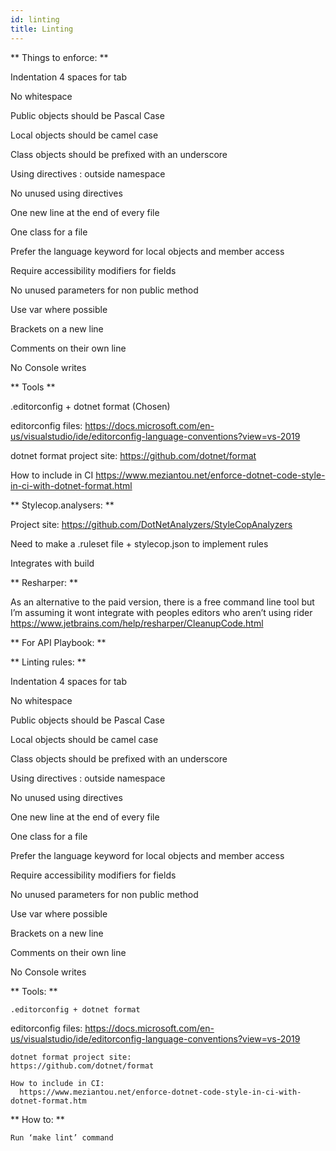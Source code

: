 ```yaml
---
id: linting
title: Linting
---
```

** Things to enforce: **

Indentation 4 spaces for tab


No whitespace

Public objects should be Pascal Case

Local objects should be camel case

Class objects should be prefixed with an underscore

Using directives : outside namespace

No unused using directives

One new line at the end of every file

One class for a file

Prefer the language keyword for local objects and member access

Require accessibility modifiers for fields

No unused parameters for non public method

Use var where possible

Brackets on a new line

Comments on their own line

No Console writes


** Tools **


.editorconfig + dotnet format  (Chosen)

editorconfig files: https://docs.microsoft.com/en-us/visualstudio/ide/editorconfig-language-conventions?view=vs-2019

dotnet format project site: https://github.com/dotnet/format

How to include in CI https://www.meziantou.net/enforce-dotnet-code-style-in-ci-with-dotnet-format.html

** Stylecop.analysers: **

Project site: https://github.com/DotNetAnalyzers/StyleCopAnalyzers

Need to make a .ruleset file + stylecop.json to implement rules

Integrates with build

**  Resharper: **

As an alternative to the paid version, there is a free command line tool but I’m assuming it wont integrate with peoples editors who aren’t using rider https://www.jetbrains.com/help/resharper/CleanupCode.html


** For API Playbook: **


** Linting rules: **

Indentation 4 spaces for tab

No whitespace

Public objects should be Pascal Case

Local objects should be camel case

Class objects should be prefixed with an underscore

Using directives : outside namespace

No unused using directives

One new line at the end of every file

One class for a file

Prefer the language keyword for local objects and member access

Require accessibility modifiers for fields

No unused parameters for non public method

Use var where possible

Brackets on a new line

Comments on their own line

No Console writes

** Tools: **

    .editorconfig + dotnet format

  editorconfig files:
    https://docs.microsoft.com/en-us/visualstudio/ide/editorconfig-language-conventions?view=vs-2019

    dotnet format project site:
    https://github.com/dotnet/format

    How to include in CI:
      https://www.meziantou.net/enforce-dotnet-code-style-in-ci-with-dotnet-format.htm

** How to: **

    Run ‘make lint’ command
